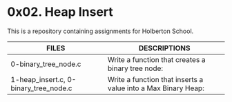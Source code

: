 # 0x02. Heap Insert

This is a repository containing assignments for Holberton School.

|FILES| DESCRIPTIONS|
|---|---|
|0-binary_tree_node.c|  Write a function that creates a binary tree node:|
|1-heap_insert.c, 0-binary_tree_node.c|  Write a function that inserts a value into a Max Binary Heap:|

